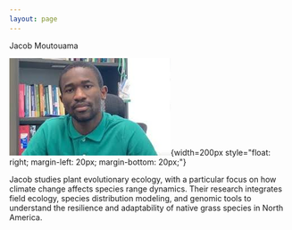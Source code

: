 ```yaml
---
layout: page
---
```



<div class="pure-u-1 copy" markdown="1">
Jacob Moutouama

![Headshot of Jacob Moutouama](/assets/Moutouama.jpg){width=200px style="float: right; margin-left: 20px; margin-bottom: 20px;"}

Jacob studies plant evolutionary ecology, with a particular focus on how climate change affects species range dynamics. Their research integrates field ecology, species distribution modeling, and genomic tools to understand the resilience and adaptability of native grass species in North America.

</div>









